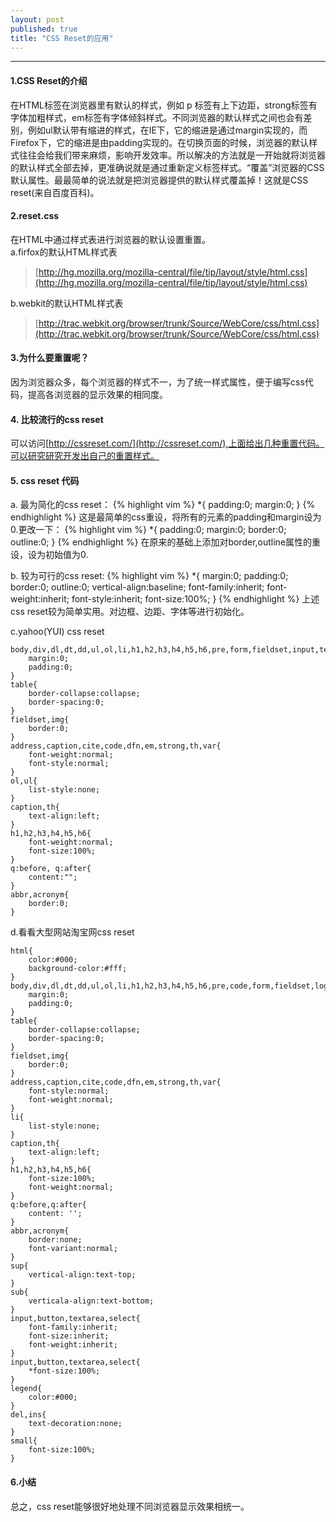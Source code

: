 ```yaml
---
layout: post
published: true
title: "CSS Reset的应用"
---
```


-----------------------------------------------------------

#### 1.CSS Reset的介绍
在HTML标签在浏览器里有默认的样式，例如 p 标签有上下边距，strong标签有字体加粗样式，em标签有字体倾斜样式。不同浏览器的默认样式之间也会有差别，例如ul默认带有缩进的样式，在IE下，它的缩进是通过margin实现的，而Firefox下，它的缩进是由padding实现的。在切换页面的时候，浏览器的默认样式往往会给我们带来麻烦，影响开发效率。所以解决的方法就是一开始就将浏览器的默认样式全部去掉，更准确说就是通过重新定义标签样式。“覆盖”浏览器的CSS默认属性。最最简单的说法就是把浏览器提供的默认样式覆盖掉！这就是CSS reset(来自百度百科)。

#### 2.reset.css
在HTML中通过样式表进行浏览器的默认设置重置。    
a.firfox的默认HTML样式表   
>[http://hg.mozilla.org/mozilla-central/file/tip/layout/style/html.css](http://hg.mozilla.org/mozilla-central/file/tip/layout/style/html.css)   
  
b.webkit的默认HTML样式表
>[http://trac.webkit.org/browser/trunk/Source/WebCore/css/html.css](http://trac.webkit.org/browser/trunk/Source/WebCore/css/html.css)

#### 3.为什么要重置呢？
因为浏览器众多，每个浏览器的样式不一，为了统一样式属性，便于编写css代码，提高各浏览器的显示效果的相同度。   

#### 4. 比较流行的css reset
可以访问[http://cssreset.com/](http://cssreset.com/),上面给出几种重置代码。可以研究研究开发出自己的重置样式。

#### 5. css reset 代码
a. 最为简化的css reset：
{% highlight vim %}
*{
	padding:0;
	margin:0;
}
{% endhighlight %}
这是最简单的css重设，将所有的元素的padding和margin设为0.更改一下：
{% highlight vim %}
    *{
	    padding:0;
	    margin:0;
	    border:0;
	    outline:0;
    }
{% endhighlight %}
在原来的基础上添加对border,outline属性的重设，设为初始值为0.

b. 较为可行的css reset:
{% highlight vim %}
*{
    margin:0;
    padding:0;
    border:0;
    outline:0;
    vertical-align:baseline;
    font-family:inherit;
    font-weight:inherit;
    font-style:inherit;
    font-size:100%;
}
{% endhighlight %}
上述css reset较为简单实用。对边框、边距、字体等进行初始化。

c.yahoo(YUI) css reset
```
body,div,dl,dt,dd,ul,ol,li,h1,h2,h3,h4,h5,h6,pre,form,fieldset,input,textarea,p,blockquote,th,td{
    margin:0;
    padding:0;
}
table{
    border-collapse:collapse;
    border-spacing:0;
}
fieldset,img{
    border:0;
}
address,caption,cite,code,dfn,em,strong,th,var{
    font-weight:normal;
    font-style:normal;
}
ol,ul{
    list-style:none;
}
caption,th{
    text-align:left;
}
h1,h2,h3,h4,h5,h6{
    font-weight:normal;
    font-size:100%;
}
q:before, q:after{
    content:"";
}
abbr,acronym{
    border:0;
}
```

d.看看大型网站淘宝网css reset
```
html{
    color:#000;
    background-color:#fff;
}
body,div,dl,dt,dd,ul,ol,li,h1,h2,h3,h4,h5,h6,pre,code,form,fieldset,logend,input,button,textarea,p,blockquote,th,td{
    margin:0;
    padding:0;
}
table{
    border-collapse:collapse;
    border-spacing:0;
}
fieldset,img{
    border:0;
}
address,caption,cite,code,dfn,em,strong,th,var{
    font-style:normal;
    font-weight:normal;
}
li{
    list-style:none;
}
caption,th{
    text-align:left;
}
h1,h2,h3,h4,h5,h6{
    font-size:100%;
    font-weight:normal;
}
q:before,q:after{
    content: '';
}
abbr,acronym{
    border:none;
    font-variant:normal;
}
sup{
    vertical-align:text-top;
}
sub{
    verticala-align:text-bottom;
}
input,button,textarea,select{
    font-family:inherit;
    font-size:inherit;
    font-weight:inherit;
}
input,button,textarea,select{
    *font-size:100%;
}
legend{
    color:#000;
}
del,ins{
    text-decoration:none;
}
small{
    font-size:100%;
}
```

#### 6.小结
总之，css reset能够很好地处理不同浏览器显示效果相统一。
